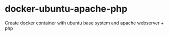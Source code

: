 # docker-ubuntu-apache-php
Create docker container with ubuntu base system and apache webserver + php 
